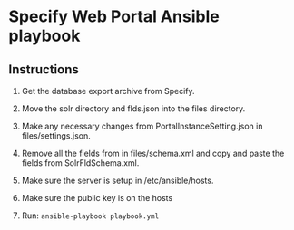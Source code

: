 # Specify Web Portal Ansible playbook

## Instructions

1) Get the database export archive from Specify.

2) Move the solr directory and flds.json into the files directory.

3) Make any necessary changes from PortalInstanceSetting.json in files/settings.json.

4) Remove all the fields from <fields> in files/schema.xml and copy and paste the fields from SolrFldSchema.xml.

5) Make sure the server is setup in /etc/ansible/hosts.

6) Make sure the public key is on the hosts

7) Run:
`ansible-playbook playbook.yml`

